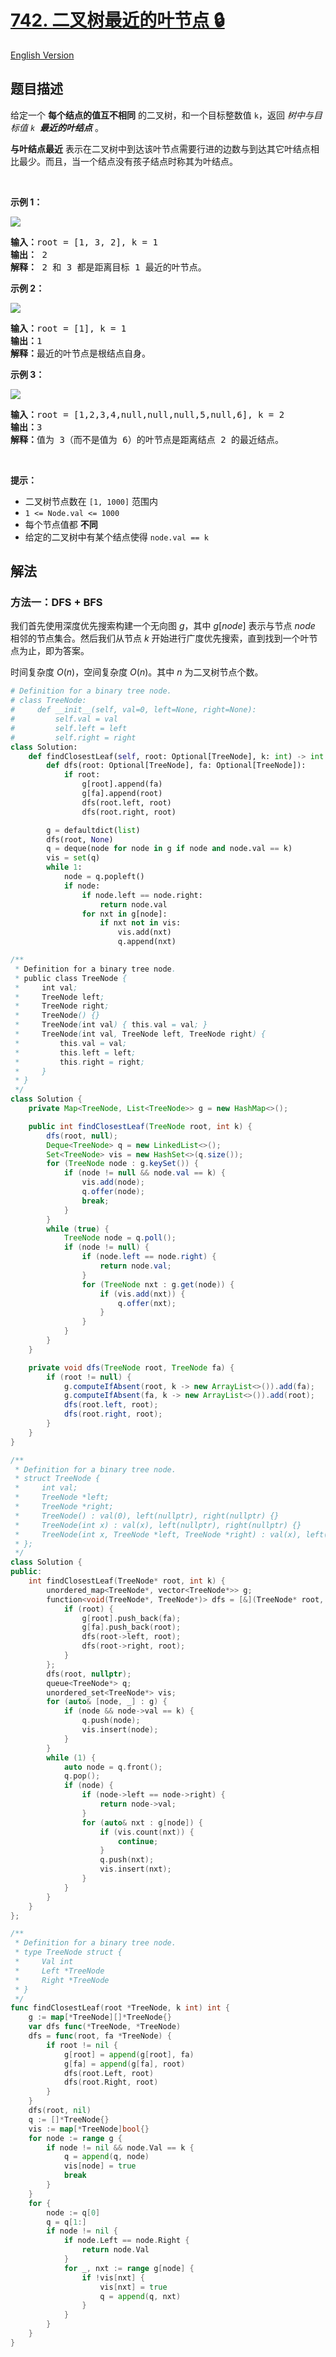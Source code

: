 # [742. 二叉树最近的叶节点 🔒](https://leetcode.cn/problems/closest-leaf-in-a-binary-tree)

[English Version](/solution/0700-0799/0742.Closest%20Leaf%20in%20a%20Binary%20Tree/README_EN.md)

<!-- tags:树,深度优先搜索,广度优先搜索,二叉树 -->

## 题目描述

<!-- 这里写题目描述 -->

<p>给定一个 <strong>每个结点的值互不相同</strong>&nbsp;的二叉树，和一个目标整数值 <code>k</code>，返回 <em>树中与目标值 <code>k</code>&nbsp; <strong>最近的叶结点</strong></em> 。&nbsp;</p>

<p><strong>与叶结点最近</strong><em> </em>表示在二叉树中到达该叶节点需要行进的边数与到达其它叶结点相比最少。而且，当一个结点没有孩子结点时称其为叶结点。</p>

<p>&nbsp;</p>

<p><strong>示例 1：</strong></p>

<p><img src="https://fastly.jsdelivr.net/gh/doocs/leetcode@main/solution/0700-0799/0742.Closest%20Leaf%20in%20a%20Binary%20Tree/images/closest1-tree.jpg" /></p>

<pre>
<strong>输入：</strong>root = [1, 3, 2], k = 1
<strong>输出：</strong> 2
<strong>解释：</strong> 2 和 3 都是距离目标 1 最近的叶节点。
</pre>

<p><strong>示例 2：</strong></p>

<p><img src="https://fastly.jsdelivr.net/gh/doocs/leetcode@main/solution/0700-0799/0742.Closest%20Leaf%20in%20a%20Binary%20Tree/images/closest2-tree.jpg" /></p>

<pre>
<strong>输入：</strong>root = [1], k = 1
<strong>输出：</strong>1
<strong>解释：</strong>最近的叶节点是根结点自身。
</pre>

<p><strong>示例 3：</strong></p>

<p><img src="https://fastly.jsdelivr.net/gh/doocs/leetcode@main/solution/0700-0799/0742.Closest%20Leaf%20in%20a%20Binary%20Tree/images/closest3-tree.jpg" /></p>

<pre>
<strong>输入：</strong>root = [1,2,3,4,null,null,null,5,null,6], k = 2
<strong>输出：</strong>3
<strong>解释：</strong>值为 3（而不是值为 6）的叶节点是距离结点 2 的最近结点。
</pre>

<p>&nbsp;</p>

<p><strong>提示：</strong></p>

<ul>
	<li>二叉树节点数在&nbsp;<code>[1, 1000]</code> 范围内</li>
	<li><code>1 &lt;= Node.val &lt;= 1000</code></li>
	<li>每个节点值都 <strong>不同</strong></li>
	<li>给定的二叉树中有某个结点使得&nbsp;<code>node.val == k</code></li>
</ul>

## 解法

### 方法一：DFS + BFS

我们首先使用深度优先搜索构建一个无向图 $g$，其中 $g[node]$ 表示与节点 $node$ 相邻的节点集合。然后我们从节点 $k$ 开始进行广度优先搜索，直到找到一个叶节点为止，即为答案。

时间复杂度 $O(n)$，空间复杂度 $O(n)$。其中 $n$ 为二叉树节点个数。

<!-- tabs:start -->

```python
# Definition for a binary tree node.
# class TreeNode:
#     def __init__(self, val=0, left=None, right=None):
#         self.val = val
#         self.left = left
#         self.right = right
class Solution:
    def findClosestLeaf(self, root: Optional[TreeNode], k: int) -> int:
        def dfs(root: Optional[TreeNode], fa: Optional[TreeNode]):
            if root:
                g[root].append(fa)
                g[fa].append(root)
                dfs(root.left, root)
                dfs(root.right, root)

        g = defaultdict(list)
        dfs(root, None)
        q = deque(node for node in g if node and node.val == k)
        vis = set(q)
        while 1:
            node = q.popleft()
            if node:
                if node.left == node.right:
                    return node.val
                for nxt in g[node]:
                    if nxt not in vis:
                        vis.add(nxt)
                        q.append(nxt)
```

```java
/**
 * Definition for a binary tree node.
 * public class TreeNode {
 *     int val;
 *     TreeNode left;
 *     TreeNode right;
 *     TreeNode() {}
 *     TreeNode(int val) { this.val = val; }
 *     TreeNode(int val, TreeNode left, TreeNode right) {
 *         this.val = val;
 *         this.left = left;
 *         this.right = right;
 *     }
 * }
 */
class Solution {
    private Map<TreeNode, List<TreeNode>> g = new HashMap<>();

    public int findClosestLeaf(TreeNode root, int k) {
        dfs(root, null);
        Deque<TreeNode> q = new LinkedList<>();
        Set<TreeNode> vis = new HashSet<>(q.size());
        for (TreeNode node : g.keySet()) {
            if (node != null && node.val == k) {
                vis.add(node);
                q.offer(node);
                break;
            }
        }
        while (true) {
            TreeNode node = q.poll();
            if (node != null) {
                if (node.left == node.right) {
                    return node.val;
                }
                for (TreeNode nxt : g.get(node)) {
                    if (vis.add(nxt)) {
                        q.offer(nxt);
                    }
                }
            }
        }
    }

    private void dfs(TreeNode root, TreeNode fa) {
        if (root != null) {
            g.computeIfAbsent(root, k -> new ArrayList<>()).add(fa);
            g.computeIfAbsent(fa, k -> new ArrayList<>()).add(root);
            dfs(root.left, root);
            dfs(root.right, root);
        }
    }
}
```

```cpp
/**
 * Definition for a binary tree node.
 * struct TreeNode {
 *     int val;
 *     TreeNode *left;
 *     TreeNode *right;
 *     TreeNode() : val(0), left(nullptr), right(nullptr) {}
 *     TreeNode(int x) : val(x), left(nullptr), right(nullptr) {}
 *     TreeNode(int x, TreeNode *left, TreeNode *right) : val(x), left(left), right(right) {}
 * };
 */
class Solution {
public:
    int findClosestLeaf(TreeNode* root, int k) {
        unordered_map<TreeNode*, vector<TreeNode*>> g;
        function<void(TreeNode*, TreeNode*)> dfs = [&](TreeNode* root, TreeNode* fa) {
            if (root) {
                g[root].push_back(fa);
                g[fa].push_back(root);
                dfs(root->left, root);
                dfs(root->right, root);
            }
        };
        dfs(root, nullptr);
        queue<TreeNode*> q;
        unordered_set<TreeNode*> vis;
        for (auto& [node, _] : g) {
            if (node && node->val == k) {
                q.push(node);
                vis.insert(node);
            }
        }
        while (1) {
            auto node = q.front();
            q.pop();
            if (node) {
                if (node->left == node->right) {
                    return node->val;
                }
                for (auto& nxt : g[node]) {
                    if (vis.count(nxt)) {
                        continue;
                    }
                    q.push(nxt);
                    vis.insert(nxt);
                }
            }
        }
    }
};
```

```go
/**
 * Definition for a binary tree node.
 * type TreeNode struct {
 *     Val int
 *     Left *TreeNode
 *     Right *TreeNode
 * }
 */
func findClosestLeaf(root *TreeNode, k int) int {
	g := map[*TreeNode][]*TreeNode{}
	var dfs func(*TreeNode, *TreeNode)
	dfs = func(root, fa *TreeNode) {
		if root != nil {
			g[root] = append(g[root], fa)
			g[fa] = append(g[fa], root)
			dfs(root.Left, root)
			dfs(root.Right, root)
		}
	}
	dfs(root, nil)
	q := []*TreeNode{}
	vis := map[*TreeNode]bool{}
	for node := range g {
		if node != nil && node.Val == k {
			q = append(q, node)
			vis[node] = true
			break
		}
	}
	for {
		node := q[0]
		q = q[1:]
		if node != nil {
			if node.Left == node.Right {
				return node.Val
			}
			for _, nxt := range g[node] {
				if !vis[nxt] {
					vis[nxt] = true
					q = append(q, nxt)
				}
			}
		}
	}
}
```

<!-- tabs:end -->

<!-- end -->
